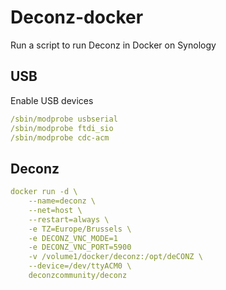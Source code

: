 # Deconz-docker
Run a script to run Deconz in Docker on Synology
## USB
Enable USB devices
```yaml
/sbin/modprobe usbserial
/sbin/modprobe ftdi_sio
/sbin/modprobe cdc-acm
```

## Deconz
```yaml
docker run -d \
    --name=deconz \
    --net=host \
    --restart=always \
    -e TZ=Europe/Brussels \
    -e DECONZ_VNC_MODE=1
    -e DECONZ_VNC_PORT=5900
    -v /volume1/docker/deconz:/opt/deCONZ \
    --device=/dev/ttyACM0 \
    deconzcommunity/deconz
```
